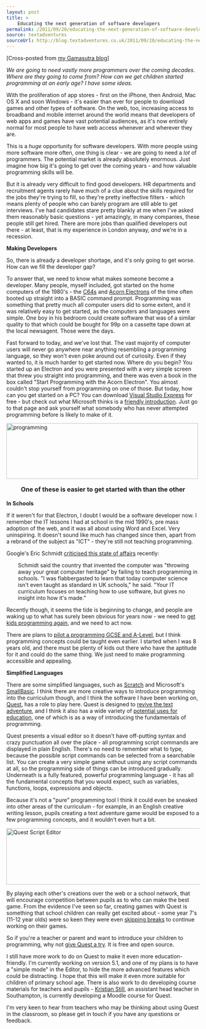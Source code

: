 ```yaml
---
layout: post
title: >
    Educating the next generation of software developers
permalink: /2011/09/20/educating-the-next-generation-of-software-developers
source: textadventures
sourceUrl: http://blog.textadventures.co.uk/2011/09/20/educating-the-next-generation-of-software-developers/
---
```

[Cross-posted from <a href="http://www.gamasutra.com/blogs/author/AlexWarren/5812/">my Gamasutra blog</a>]

<em>We are going to need vastly more programmers over the coming decades. Where are they going to come from? How can we get children started programming at an early age? I have some ideas.</em>

With the proliferation of app stores - first on the iPhone, then Android, Mac OS X and soon Windows - it's easier than ever for people to download games and other types of software. On the web, too, increasing access to broadband and mobile internet around the world means that developers of web apps and games have vast potential audiences, as it's now entirely normal for most people to have web access whenever and wherever they are.

This is a <em>huge</em> opportunity for software developers. With more people using more software more often, one thing is clear - we are going to need a <em>lot</em> of programmers. The potential market is already absolutely enormous. Just imagine how big it's going to get over the coming years - and how valuable programming skills will be.

But it is already very difficult to find good developers. HR departments and recruitment agents rarely have much of a clue about the skills required for the jobs they're trying to fill, so they're pretty ineffective filters - which means plenty of people who can barely program are still able to get interviews. I've had candidates stare pretty blankly at me when I've asked them reasonably basic questions - yet amazingly, in many companies, these people still get hired. There are more jobs than qualified developers out there - at least, that is my experience in London anyway, <em>and</em> we're in a recession.

<strong>Making Developers</strong>

So, there is already a developer shortage, and it's only going to get worse. How can we fill the developer gap?

To answer that, we need to know what makes someone become a developer. Many people, myself included, got started on the home computers of the 1980's - the <a href="http://en.wikipedia.org/wiki/Commodore_64">C64s</a> and <a href="http://en.wikipedia.org/wiki/Acorn_Electron">Acorn Electrons</a> of the time often booted up straight into a BASIC command prompt. Programming was something that pretty much all computer users did to some extent, and it was relatively easy to get started, as the computers and languages were simple. One boy in his bedroom could create software that was of a similar quality to that which could be bought for 99p on a cassette tape down at the local newsagent. Those were the days.

Fast forward to today, and we've lost that. The vast majority of computer users will never go anywhere near anything resembling a programming language, so they won't even poke around out of curiosity. Even if they wanted to, it is much harder to get started now. Where do you begin? You started up an Electron and you were presented with a very simple screen that threw you straight into programming, and there was even a book in the box called "Start Programming with the Acorn Electron". You almost couldn't stop yourself from programming on one of those. But today, how can you get started on a PC? You can download <a href="http://www.microsoft.com/visualstudio/en-us/products/2010-editions/visual-basic-express">Visual Studio Express</a> for free - but check out what Microsoft thinks is a <a href="http://msdn.microsoft.com/en-gb/ff380143">friendly introduction</a>. Just go to that page and ask yourself what somebody who has never attempted programming before is likely to make of it.

<a href="http://textadventuresblog.files.wordpress.com/2011/09/programming.png"><img class="aligncenter size-full wp-image-1993" alt="programming" src="http://textadventuresblog.files.wordpress.com/2011/09/programming.png" width="500" height="145" /></a>
<p style="text-align:center;"><strong style="line-height:1.714285714;font-size:1rem;">One of these is easier to get started with than the other</strong></p>
<strong>In Schools</strong>

If it weren't for that Electron, I doubt I would be a software developer now. I remember the IT lessons I had at school in the mid 1990's, pre mass adoption of the web, and it was all about using Word and Excel. Very uninspiring. It doesn't sound like much has changed since then, apart from a rebrand of the subject as "ICT" - they're still not teaching programming.

Google's Eric Schmidt <a href="http://www.guardian.co.uk/technology/2011/aug/26/eric-schmidt-chairman-google-education">criticised this state of affairs</a> recently:
<p style="padding-left:30px;">Schmidt said the country that invented the computer was "throwing away your great computer heritage" by failing to teach programming in schools. "I was flabbergasted to learn that today computer science isn't even taught as standard in UK schools," he said. "Your IT curriculum focuses on teaching how to use software, but gives no insight into how it's made."</p>
Recently though, it seems the tide is beginning to change, and people are waking up to what has surely been obvious for years now - we need to <a href="http://pozorvlak.livejournal.com/169225.html">get kids programming again</a>, and we need to act now.

There are plans to <a href="http://www.independent.co.uk/news/education/education-news/pupils-learn-to-write-computer-programs-2355558.html">pilot a programming GCSE and A-Level</a>, but I think programming concepts could be taught even earlier. I started when I was 8 years old, and there must be plenty of kids out there who have the aptitude for it and could do the same thing. We just need to make programming accessible and appealing.

<strong>Simplified Languages</strong>

There are some simplified languages, such as <a href="http://scratch.mit.edu/">Scratch</a> and Microsoft's <a href="http://smallbasic.com/">SmallBasic</a>. I think there are more creative ways to introduce programming into the curriculum though, and I think the software I have been working on, <a href="http://www.textadventures.co.uk/quest/">Quest</a>, has a role to play here. Quest is designed to <a href="http://www.gamasutra.com/blogs/AlexWarren/20110905/8342/Reinventing_text_adventure_games_for_the_modern_web.php">revive the text adventure</a>, and I think it also has a wide variety of <a href="http://www.textadventures.co.uk/blog/2011/07/27/teaching-with-text-adventures/">potential uses for education</a>, one of which is as a way of introducing the fundamentals of programming.

Quest presents a visual editor so it doesn't have off-putting syntax and crazy punctuation all over the place - all programming script commands are displayed in plain English. There's no need to remember what to type, because the possible script commands can be selected from a searchable list. You can create a very simple game without using any script commands at all, so the programming side of things can be introduced gradually. Underneath is a fully featured, powerful programming language - it has all the fundamental concepts that you would expect, such as variables, functions, loops, expressions and objects.

Because it's not a "pure" programming tool I think it could even be sneaked into other areas of the curriculum - for example, in an English creative writing lesson, pupils creating a text adventure game would be exposed to a few programming concepts, and it wouldn't even hurt a bit.

<img alt="Quest Script Editor" src="http://textadventuresblog.files.wordpress.com/2011/06/scriptprintexpression.png" width="571" height="147" />

By playing each other's creations over the web or a school network, that will encourage competition between pupils as to who can make the best game. From the evidence I've seen so far, creating games with Quest is something that school children can really get excited about - some year 7's (11-12 year olds) were so keen they were even <a href="http://twitter.com/#!/chrisleach78/status/81758927074758656">skipping breaks</a> to continue working on their games.

So if you're a teacher or parent and want to introduce your children to programming, why not <a href="http://www.textadventures.co.uk/quest/">give Quest a try</a>. It is free and open source.

I still have more work to do on Quest to make it even more education-friendly. I'm currently working on version 5.1, and one of my plans is to have a "simple mode" in the Editor, to hide the more advanced features which could be distracting. I hope that this will make it even more suitable for children of primary school age. There is also work to do developing course materials for teachers and pupils - <a href="http://www.kristianstill.co.uk/wordpress/">Kristian Still</a>, an assistant head teacher in Southampton, is currently developing a Moodle course for Quest.

I'm very keen to hear from teachers who may be thinking about using Quest in the classroom, so please get in touch if you have any questions or feedback.
